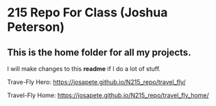 # 215 Repo For Class (Joshua Peterson)

## This is the home folder for all my projects.

I will make changes to this **readme** if I do a lot of stuff.

Trave-Fly Hero:
https://josapete.github.io/N215_repo/travel_fly/

Travel-Fly Home:
https://josapete.github.io/N215_repo/travel_fly_home/

